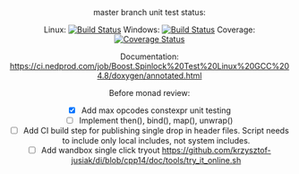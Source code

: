 <center>
master branch unit test status:

Linux: [![Build Status](https://ci.nedprod.com/job/Boost.Spinlock%20Test%20Linux%20GCC%204.8/badge/icon)](https://ci.nedprod.com/job/Boost.Spinlock%20Test%20Linux%20GCC%204.8/) Windows: [![Build Status](https://ci.nedprod.com/job/Boost.Spinlock%20Test%20Win8%20VS2014/badge/icon)](https://ci.nedprod.com/job/Boost.Spinlock%20Test%20Win8%20VS2014/) Coverage: [![Coverage Status](https://coveralls.io/repos/ned14/boost.spinlock/badge.svg?branch=master)](https://coveralls.io/r/ned14/boost.spinlock?branch=master)

Documentation: https://ci.nedprod.com/job/Boost.Spinlock%20Test%20Linux%20GCC%204.8/doxygen/annotated.html

Before monad<T> review:
 - [x] Add max opcodes constexpr unit testing
 - [ ] Implement then(), bind(), map(), unwrap()
 - [ ] Add CI build step for publishing single drop in header files. Script needs to include only local includes, not system includes.
 - [ ] Add wandbox single click tryout https://github.com/krzysztof-jusiak/di/blob/cpp14/doc/tools/try_it_online.sh
 
</center>
